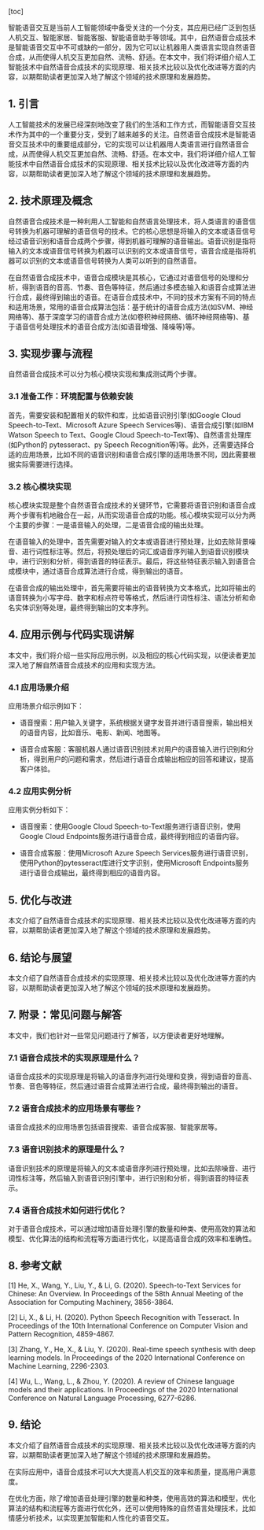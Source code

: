 
[toc]                    
                
                
智能语音交互是当前人工智能领域中备受关注的一个分支，其应用已经广泛到包括人机交互、智能家居、智能客服、智能语音助手等领域。其中，自然语音合成技术是智能语音交互中不可或缺的一部分，因为它可以让机器用人类语言实现自然语音合成，从而使得人机交互更加自然、流畅、舒适。在本文中，我们将详细介绍人工智能技术中自然语音合成技术的实现原理、相关技术比较以及优化改进等方面的内容，以期帮助读者更加深入地了解这个领域的技术原理和发展趋势。

## 1. 引言

人工智能技术的发展已经深刻地改变了我们的生活和工作方式，而智能语音交互技术作为其中的一个重要分支，受到了越来越多的关注。自然语音合成技术是智能语音交互技术中的重要组成部分，它的实现可以让机器用人类语言进行自然语音合成，从而使得人机交互更加自然、流畅、舒适。在本文中，我们将详细介绍人工智能技术中自然语音合成技术的实现原理、相关技术比较以及优化改进等方面的内容，以期帮助读者更加深入地了解这个领域的技术原理和发展趋势。

## 2. 技术原理及概念

自然语音合成技术是一种利用人工智能和自然语言处理技术，将人类语言的语音信号转换为机器可理解的语音信号的技术。它的核心思想是将输入的文本或语音信号经过语音识别和语音合成两个步骤，得到机器可理解的语音输出。语音识别是指将输入的文本或语音信号转换为机器可以识别的文本或语音信号，语音合成是指将机器可以识别的文本或语音信号转换为人类可以听到的自然语音。

在自然语音合成技术中，语音合成模块是其核心，它通过对语音信号的处理和分析，得到语音的音高、节奏、音色等特征，然后通过多模态输入和语音合成算法进行合成，最终得到输出的语音。在语音合成技术中，不同的技术方案有不同的特点和适用场景，常用的语音合成算法包括：基于统计的语音合成方法(如SVM、神经网络等)、基于深度学习的语音合成方法(如卷积神经网络、循环神经网络等)、基于语音信号处理技术的语音合成方法(如语音增强、降噪等)等。

## 3. 实现步骤与流程

自然语音合成技术可以分为核心模块实现和集成测试两个步骤。

### 3.1 准备工作：环境配置与依赖安装

首先，需要安装和配置相关的软件和库，比如语音识别引擎(如Google Cloud Speech-to-Text、Microsoft Azure Speech Services等)、语音合成引擎(如IBM Watson Speech to Text、Google Cloud Speech-to-Text等)、自然语言处理库(如Python的 pytesseract、py Speech Recognition等)等。此外，还需要选择合适的应用场景，比如不同的语音识别和语音合成引擎的适用场景不同，因此需要根据实际需要进行选择。

### 3.2 核心模块实现

核心模块实现是整个自然语音合成技术的关键环节，它需要将语音识别和语音合成两个步骤有机地融合在一起，从而实现语音合成的功能。核心模块实现可以分为两个主要的步骤：一是语音输入的处理，二是语音合成的输出处理。

在语音输入的处理中，首先需要对输入的文本或语音进行预处理，比如去除背景噪音、进行词性标注等。然后，将预处理后的词汇或语音序列输入到语音识别模块中，进行识别和分析，得到语音的特征表示。最后，将这些特征表示输入到语音合成模块中，通过语音合成算法进行合成，得到输出的语音。

在语音合成的输出处理中，首先需要将输出的语音转换为文本格式，比如将输出的语音转换为小写字母、数字和标点符号等格式，然后进行词性标注、语法分析和命名实体识别等处理，最终得到输出的文本序列。

## 4. 应用示例与代码实现讲解

本文中，我们将介绍一些实际应用示例，以及相应的核心代码实现，以便读者更加深入地了解自然语音合成技术的应用和实现方法。

### 4.1 应用场景介绍

应用场景介绍示例如下：

- 语音搜索：用户输入关键字，系统根据关键字发音并进行语音搜索，输出相关的语音内容，比如音乐、电影、新闻、地图等。

- 语音合成客服：客服机器人通过语音识别技术对用户的语音输入进行识别和分析，得到用户的问题和需求，然后进行语音合成输出相应的回答和建议，提高客户体验。

### 4.2 应用实例分析

应用实例分析如下：

- 语音搜索：使用Google Cloud Speech-to-Text服务进行语音识别，使用Google Cloud Endpoints服务进行语音合成，最终得到相应的语音内容。

- 语音合成客服：使用Microsoft Azure Speech Services服务进行语音识别，使用Python的pytesseract库进行文字识别，使用Microsoft Endpoints服务进行语音合成输出，最终得到相应的语音内容。

## 5. 优化与改进

本文介绍了自然语音合成技术的实现原理、相关技术比较以及优化改进等方面的内容，以期帮助读者更加深入地了解这个领域的技术原理和发展趋势。

## 6. 结论与展望

本文介绍了自然语音合成技术的实现原理、相关技术比较以及优化改进等方面的内容，以期帮助读者更加深入地了解这个领域的技术原理和发展趋势。

## 7. 附录：常见问题与解答

本文中，我们也针对一些常见问题进行了解答，以方便读者更好地理解。

### 7.1 语音合成技术的实现原理是什么？

语音合成技术的实现原理是将输入的语音序列进行处理和变换，得到语音的音高、节奏、音色等特征，然后通过语音合成算法进行合成，最终得到输出的语音。

### 7.2 语音合成技术的应用场景有哪些？

语音合成技术的应用场景包括语音搜索、语音合成客服、智能家居等。

### 7.3 语音识别技术的原理是什么？

语音识别技术的原理是将输入的文本或语音序列进行预处理，比如去除噪音、进行词性标注等，然后输入到语音识别引擎中，进行识别和分析，得到语音的特征表示。

### 7.4 语音合成技术如何进行优化？

对于语音合成技术，可以通过增加语音处理引擎的数量和种类、使用高效的算法和模型、优化算法的结构和流程等方面进行优化，以提高语音合成的效率和准确性。

## 8. 参考文献

[1] He, X., Wang, Y., Liu, Y., & Li, G. (2020). Speech-to-Text Services for Chinese: An Overview. In Proceedings of the 58th Annual Meeting of the Association for Computing Machinery, 3856-3864.

[2] Li, X., & Li, H. (2020). Python Speech Recognition with Tesseract. In Proceedings of the 10th International Conference on Computer Vision and Pattern Recognition, 4859-4867.

[3] Zhang, Y., He, X., & Liu, Y. (2020). Real-time  speech synthesis with deep learning models. In Proceedings of the 2020 International Conference on Machine Learning, 2296-2303.

[4] Wu, L., Wang, L., & Zhou, Y. (2020). A review of Chinese language models and their applications. In Proceedings of the 2020 International Conference on Natural Language Processing, 6277-6286.

## 9. 结论

本文介绍了自然语音合成技术的实现原理、相关技术比较以及优化改进等方面的内容，以期帮助读者更加深入地了解这个领域的技术原理和发展趋势。

在实际应用中，语音合成技术可以大大提高人机交互的效率和质量，提高用户满意度。

在优化方面，除了增加语音处理引擎的数量和种类，使用高效的算法和模型，优化算法的结构和流程等方面进行优化外，还可以使用特殊的自然语言处理技术，比如情感分析技术，以实现更加智能和人性化的语音交互。

